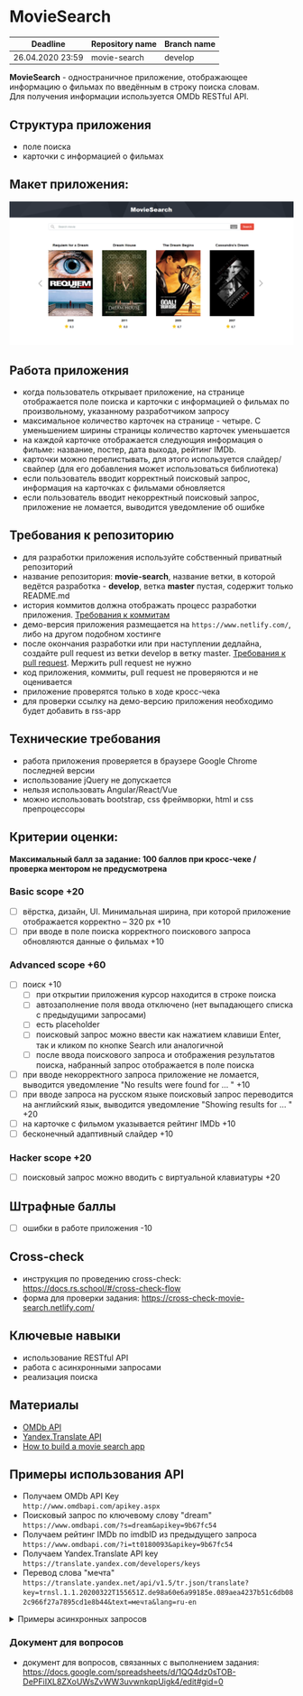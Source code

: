 # MovieSearch

| Deadline         | Repository name| Branch name |
| ---------------- | ----------- | ----------- |
| 26.04.2020 23:59 | movie-search    | develop    |


**MovieSearch** - одностраничное приложение, отображающее информацию о фильмах по введённым в строку поиска словам.  
Для получения информации используется OMDb RESTful API.

## Структура приложения 
- поле поиска
- карточки с информацией о фильмах

## Макет приложения:

![screenshot](images/movie-search.png)


## Работа приложения

- когда пользователь открывает приложение, на странице отображается поле поиска и карточки с информацией о фильмах по произвольному, указанному разработчиком запросу
- максимальное количество карточек на странице - четыре. С уменьшением ширины страницы количество карточек уменьшается
- на каждой карточке отображается следующия информация о фильме: название, постер, дата выхода, рейтинг IMDb. 
- карточки можно перелистывать, для этого используется слайдер/свайпер (для его добавления может использоваться библиотека)
- если пользователь вводит корректный поисковый запрос, информация на карточках с фильмами обновляется
- если пользователь вводит некорректный поисковый запрос, приложение не ломается, выводится уведомление об ошибке

## Требования к репозиторию

- для разработки приложения используйте собственный приватный репозиторий
- название репозитория: **movie-search**, название ветки, в которой ведётся разработка - **develop**, ветка **master** пустая, содержит только README.md
- история коммитов должна отображать процесс разработки приложения. [Требования к коммитам](https://docs.rs.school/#/git-convention)
- демо-версия приложения размещается на `https://www.netlify.com/`, либо на другом подобном хостинге
- после окончания разработки или при наступлении дедлайна, создайте pull request из ветки develop в ветку master. [Требования к pull request](https://docs.rs.school/#/stage2?id=Описание-pull-request-должно-содержать-следующую-информацию). Мержить pull request не нужно
- код приложения, коммиты, pull request не проверяются и не оценивается
- приложение проверятся только в ходе кросс-чека
- для проверки ссылку на демо-версию приложения необходимо будет добавить в rss-app

## Технические требования
- работа приложения проверяется в браузере Google Chrome последней версии
- использование jQuery не допускается
- нельзя использовать Angular/React/Vue 
- можно использовать bootstrap, css фреймворки, html и css препроцессоры
    
## Критерии оценки:
**Максимальный балл за задание: 100 баллов при кросс-чеке / проверка ментором не предусмотрена**   

### Basic scope +20  
- [ ] вёрстка, дизайн, UI. Минимальная ширина, при которой приложение отображается корректно – 320 рх  +10
- [ ] при вводе в поле поиска корректного поискового запроса обновляются данные о фильмах +10

### Advanced scope +60
- [ ] поиск +10
  - [ ] при открытии приложения курсор находится в строке поиска
  - [ ] автозаполнение поля ввода отключено (нет выпадающего списка с предыдущими запросами)
  - [ ] есть placeholder 
  - [ ] поисковый запрос можно ввести как нажатием клавиши Enter, так и кликом по кнопке Search или аналогичной
  - [ ] после ввода поискового запроса и отображения результатов поиска, набранный запрос отображается в поле поиска 
- [ ] при вводе некорректного запроса приложение не ломается, выводится уведомление "No results were found for … " +10
- [ ] при вводе запроса на русском языке поисковый запрос переводится на английский язык, выводится уведомление "Showing results for … " +20
- [ ] на карточке с фильмом указывается рейтинг IMDb +10
- [ ] бесконечный адаптивный слайдер +10

### Hacker scope +20
- [ ] поисковый запрос можно вводить с виртуальной клавиатуры +20


## Штрафные баллы
- [ ] ошибки в работе приложения -10 

## Cross-check
- инструкция по проведению cross-check: https://docs.rs.school/#/cross-check-flow
- форма для проверки задания: https://cross-check-movie-search.netlify.com/

## Ключевые навыки

- использование RESTful API
- работа с асинхронными запросами
- реализация поиска

## Материалы
- [OMDb API](http://www.omdbapi.com/)
- [Yandex.Translate API](https://tech.yandex.com/translate/)
- [How to build a movie search app](https://www.freecodecamp.org/news/how-to-build-a-movie-search-app-using-react-hooks-24eb72ddfaf7/)

## Примеры использования API
- Получаем OMDb API Key    
`http://www.omdbapi.com/apikey.aspx`
- Поисковый запрос по ключевому слову "dream"  
`https://www.omdbapi.com/?s=dream&apikey=9b67fc54`
- Получаем рейтинг IMDb по imdbID из предыдущего запроса  
`https://www.omdbapi.com/?i=tt0180093&apikey=9b67fc54`
- Получаем Yandex.Translate API key  
`https://translate.yandex.com/developers/keys`
- Перевод слова "мечта"  
`https://translate.yandex.net/api/v1.5/tr.json/translate?key=trnsl.1.1.20200322T155651Z.de98a60e6a99185e.089aea4237b51c6db082c966f27a7895cd1e8b44&text=мечта&lang=ru-en`

<details> 
  <summary>Примеры асинхронных запросов</summary>
  
  <p></p>
  
  JS-код для получения названия фильма (название выводится в консоль)
  
  - при помощи fetch
  
 ``` javascript 
  function getLinkToImage() {
  const url = 'https://www.omdbapi.com/?s=dream&apikey=9b67fc54';
  fetch(url)
    .then(res => res.json())
    .then(data => {
      console.log(data.Search[0].Title)
    });
  }
``` 
  - при помощи async/await
  
 ``` javascript 
  async function getLinkToImage() {
    const url = 'https://www.omdbapi.com/?s=dream&apikey=9b67fc54';
    const res = await fetch(url);
    const data = await res.json();
    console.log(data.Search[0].Title);
  }
``` 

</details> 

### Документ для вопросов
- документ для вопросов, связанных с выполнением задания: https://docs.google.com/spreadsheets/d/1QQ4dz0sTOB-DePFiIXL8ZXoUWsZvWW3uvwnkqpUigk4/edit#gid=0